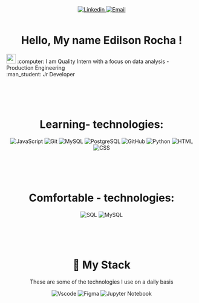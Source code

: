<div align="center">

 <a href="https://www.linkedin.com/in/edilson-rocha-8025351bb/">
 <img src="https://img.shields.io/badge/-LinkedIn-blue?style=for-the-badge&logo=Linkedin&logoColor=white" alt="Linkedin" title="Linkedin" >
 </a> 

 <a href="mailto:eacorocha@gmail.com">
 <img src="https://img.shields.io/badge/-Email-EA4335?style=for-the-badge&logo=Gmail&logoColor=white" alt="Email" title="Email" >
 </a> 
<br />
<br />
</div>
<h1 align="center">Hello, My name Edilson Rocha ! </h1>
<img src="./.github/Hi.gif" width="25">
:computer: I am Quality Intern with a focus on data analysis - Production Engineering<br/>
:man_student: Jr Developer <br/>
<h1 align="center"> <br/><br/> Learning- technologies:</h1>
<p align="center">
  <img src="https://img.shields.io/badge/JavaScript-000000?style=for-the-badge&logo=javascript&logoColor=4479A1" alt="JavaScript" title="JavaScript">
  <img src="https://img.shields.io/badge/Git-000000?style=for-the-badge&logo=git&logoColor=4479A1" alt="Git" title="Git">
  <img src="https://img.shields.io/badge/MySQL-000000?style=for-the-badge&logo=mysql" alt="MySQL" title="MySQL">
  <img src="https://img.shields.io/badge/PostgreSQL-000000?style=for-the-badge&logo=postgresql" alt="PostgreSQL" title="PostgreSQL">
  <img src="https://img.shields.io/badge/GitHub-000000?style=for-the-badge&logo=github" alt="GitHub" title="GitHub">
  <img src="https://img.shields.io/badge/Python-000000?style=for-the-badge&logo=python" alt="Python" title="Python">
  <img src="https://img.shields.io/badge/HTML-000000?style=for-the-badge&logo=html" alt="HTML" title="HTML">
  <img src="https://img.shields.io/badge/CSS-000000?style=for-the-badge&logo=css" alt="CSS" title="CSS">
 </p>
<h1 align="center"> <br/><br/>Comfortable - technologies:</h1>
<p align="center">
 <img src="https://img.shields.io/badge/SQL-000000?style=for-the-badge&logo=sql" alt="SQL" title="SQL">
 <img src="https://img.shields.io/badge/MySQL-000000?style=for-the-badge&logo=mysql" alt="MySQL" title="MySQL">
 </p>
<h1 align="center"> <br/><br/>🔮 My Stack</h1>
<p align="center">
These are some of the technologies I use on a daily basis  <div align="center">
 <img src="https://img.shields.io/badge/Visual_Studio_Code-0078D4?style=for-the-badge&logo=visual%20studio%20code&logoColor=white" alt="Vscode" title="Visual Studio Code">
 <img src="https://img.shields.io/badge/Figma-F24E1E?style=for-the-badge&logo=figma&logoColor=white" alt="Figma" title="Figma Desktop">
 <img src="https://img.shields.io/badge/jupyter-%23FA0F00.svg?style=for-the-badge&logo=jupyter&logoColor=white" alt="Jupyter Notebook" title="Jupyter Notebook">
  </div>
  </p>


<!---- <img src="https://github-readme-stats.vercel.app/api/top-langs/?username={Rxz1}&theme=blue-green">
